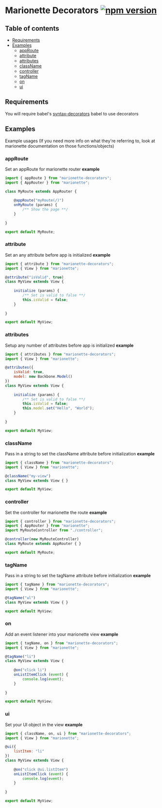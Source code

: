 # Marionette Decorators [![npm version](https://badge.fury.io/js/marionette-decorators.svg)](https://badge.fury.io/js/marionette-decorators)

## Table of contents
- [Requirements](#requirements)
- [Examples](#examples)
    - [appRoute](#approute)
    - [attribute](#attribute)
    - [attributes](#attributes)
    - [className](#classname)
    - [controller](#controller)
    - [tagName](#tagname)
    - [on](#on)
    - [ui](#ui)


## Requirements
You will require babel's [syntax-decorators](https://babeljs.io/docs/plugins/syntax-decorators/) babel to use decorators


## Examples
Example usages (If you need more info on what they're referring to, look at marionette documentation on those functions/objects)

### appRoute
Set an appRoute for marionette router **example**
```javascript
import { appRoute } from "marionette-decorators";
import { AppRouter } from "marionette";

class MyRoute extends AppRouter {
    
    @appRoute("myRoute(/)")
    onMyRoute (params) {
        /** Show the page **/
    }
    
}

export default MyRoute;
```

### attribute
Set an any attribute before app is initialized **example**
```javascript
import { attribute } from "marionette-decorators";
import { View } from "marionette";

@attribute("isValid", true)
class MyView extends View {
    
    initialize (params) {
        /** Set is valid to false **/
        this.isValid = false;
    }
    
}

export default MyView;
```

### attributes
Setup any number of attributes before app is initialized **example**
```javascript
import { attributes } from "marionette-decorators";
import { View } from "marionette";

@attributes({
    isValid: true,
    model: new Backbone.Model()
})
class MyView extends View {
    
    initialize (params) {
        /** Set is valid to false **/
        this.isValid = false;
        this.model.set("Hello", "World");
    }
    
}

export default MyView;
```

### className
Pass in a string to set the className attribute before initialization **example**
```javascript
import { className } from "marionette-decorators";
import { View } from "marionette";

@className("my-view")
class MyView extends View { }

export default MyView;
```

### controller
Set the controller for marionette the route **example**
```javascript
import { controller } from "marionette-decorators";
import { AppRouter } from "marionette";
import MyRouteController from "./controller";

@controller(new MyRouteController)
class MyRoute extends AppRouter { }

export default MyRoute;
```

### tagName
Pass in a string to set the tagName attribute before initialization **example**
```javascript
import { tagName } from "marionette-decorators";
import { View } from "marionette";

@tagName("ul")
class MyView extends View { }

export default MyView;
```

### on
Add an event listener into your marionette view **example**
```javascript
import { tagName, on } from "marionette-decorators";
import { View } from "marionette";

@tagName("li")
class MyView extends View {
    
    @on("click li")
    onListItemClick (event) {
        console.log(event);
    }
    
}

export default MyView;
```

### ui
Set your UI object in the view **example**
```javascript
import { className, on, ui } from "marionette-decorators";
import { View } from "marionette";

@ui({
    listItem: "li"
})
class MyView extends View {
    
    @on("click @ui.listItem")
    onListItemClick (event) {
        console.log(event);
    }
    
}

export default MyView;
```
